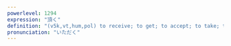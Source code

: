 ```yaml
---
powerlevel: 1294
expression: "頂く"
definition: "(v5k,vt,hum,pol) to receive; to get; to accept; to take; to buy; to eat; to drink; to be crowned with; to wear (on one's head); to have (on top); to have (as one's leader); to live under (a ruler); (P)"
pronunciation: "いただく"
---
```

